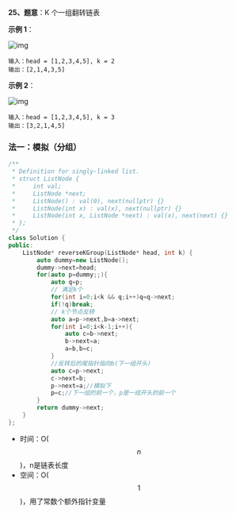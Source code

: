 **25、题意**：K 个一组翻转链表



**示例 1**：

![img](https://assets.leetcode.com/uploads/2020/10/03/reverse_ex1.jpg)

```
输入：head = [1,2,3,4,5], k = 2
输出：[2,1,4,3,5]
```

**示例 2**：

![img](https://assets.leetcode.com/uploads/2020/10/03/reverse_ex2.jpg)

```
输入：head = [1,2,3,4,5], k = 3
输出：[3,2,1,4,5]
```





### 法一：模拟（分组）

```cpp
/**
 * Definition for singly-linked list.
 * struct ListNode {
 *     int val;
 *     ListNode *next;
 *     ListNode() : val(0), next(nullptr) {}
 *     ListNode(int x) : val(x), next(nullptr) {}
 *     ListNode(int x, ListNode *next) : val(x), next(next) {}
 * };
 */
class Solution {
public:
    ListNode* reverseKGroup(ListNode* head, int k) {
        auto dummy=new ListNode();
        dummy->next=head;
        for(auto p=dummy;;){
            auto q=p;
            // 满足k个
            for(int i=0;i<k && q;i++)q=q->next;
            if(!q)break;
            // k个节点反转
            auto a=p->next,b=a->next;
            for(int i=0;i<k-1;i++){
                auto c=b->next;
                b->next=a;
                a=b,b=c;
            }
            //反转后的尾指针指向b(下一组开头)
            auto c=p->next;
            c->next=b;
            p->next=a;//模拟下
            p=c;//下一组的前一个，p是一组开头的前一个
        }
        return dummy->next;
    }
};
```

- 时间：O($$n$$)，n是链表长度
- 空间：O($$1$$)，用了常数个额外指针变量